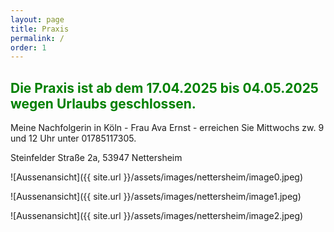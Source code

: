 ```yaml
---
layout: page
title: Praxis
permalink: /
order: 1
---
```


## <span style="color:green">Die Praxis ist ab dem 17.04.2025 bis 04.05.2025 wegen Urlaubs geschlossen.</span>

Meine Nachfolgerin in Köln - Frau Ava Ernst - erreichen Sie Mittwochs zw. 9 und 12 Uhr unter 01785117305.

Steinfelder Straße 2a, 53947 Nettersheim


![Aussenansicht]({{ site.url }}/assets/images/nettersheim/image0.jpeg)

![Aussenansicht]({{ site.url }}/assets/images/nettersheim/image1.jpeg)

![Aussenansicht]({{ site.url }}/assets/images/nettersheim/image2.jpeg)
